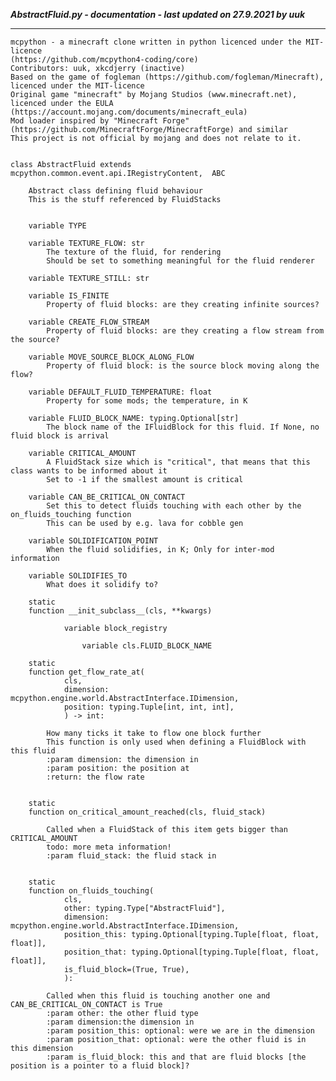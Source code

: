 ***AbstractFluid.py - documentation - last updated on 27.9.2021 by uuk***
___

    mcpython - a minecraft clone written in python licenced under the MIT-licence 
    (https://github.com/mcpython4-coding/core)
    Contributors: uuk, xkcdjerry (inactive)
    Based on the game of fogleman (https://github.com/fogleman/Minecraft), licenced under the MIT-licence
    Original game "minecraft" by Mojang Studios (www.minecraft.net), licenced under the EULA
    (https://account.mojang.com/documents/minecraft_eula)
    Mod loader inspired by "Minecraft Forge" (https://github.com/MinecraftForge/MinecraftForge) and similar
    This project is not official by mojang and does not relate to it.


    class AbstractFluid extends mcpython.common.event.api.IRegistryContent,  ABC
        
        Abstract class defining fluid behaviour
        This is the stuff referenced by FluidStacks


        variable TYPE

        variable TEXTURE_FLOW: str
            The texture of the fluid, for rendering
            Should be set to something meaningful for the fluid renderer

        variable TEXTURE_STILL: str

        variable IS_FINITE
            Property of fluid blocks: are they creating infinite sources?

        variable CREATE_FLOW_STREAM
            Property of fluid blocks: are they creating a flow stream from the source?

        variable MOVE_SOURCE_BLOCK_ALONG_FLOW
            Property of fluid block: is the source block moving along the flow?

        variable DEFAULT_FLUID_TEMPERATURE: float
            Property for some mods; the temperature, in K

        variable FLUID_BLOCK_NAME: typing.Optional[str]
            The block name of the IFluidBlock for this fluid. If None, no fluid block is arrival

        variable CRITICAL_AMOUNT
            A FluidStack size which is "critical", that means that this class wants to be informed about it
            Set to -1 if the smallest amount is critical

        variable CAN_BE_CRITICAL_ON_CONTACT
            Set this to detect fluids touching with each other by the on_fluids_touching function
            This can be used by e.g. lava for cobble gen

        variable SOLIDIFICATION_POINT
            When the fluid solidifies, in K; Only for inter-mod information

        variable SOLIDIFIES_TO
            What does it solidify to?

        static
        function __init_subclass__(cls, **kwargs)

                variable block_registry

                    variable cls.FLUID_BLOCK_NAME

        static
        function get_flow_rate_at(
                cls,
                dimension: mcpython.engine.world.AbstractInterface.IDimension,
                position: typing.Tuple[int, int, int],
                ) -> int:
            
            How many ticks it take to flow one block further
            This function is only used when defining a FluidBlock with this fluid
            :param dimension: the dimension in
            :param position: the position at
            :return: the flow rate


        static
        function on_critical_amount_reached(cls, fluid_stack)
            
            Called when a FluidStack of this item gets bigger than CRITICAL_AMOUNT
            todo: more meta information!
            :param fluid_stack: the fluid stack in


        static
        function on_fluids_touching(
                cls,
                other: typing.Type["AbstractFluid"],
                dimension: mcpython.engine.world.AbstractInterface.IDimension,
                position_this: typing.Optional[typing.Tuple[float, float, float]],
                position_that: typing.Optional[typing.Tuple[float, float, float]],
                is_fluid_block=(True, True),
                ):
            
            Called when this fluid is touching another one and CAN_BE_CRITICAL_ON_CONTACT is True
            :param other: the other fluid type
            :param dimension:the dimension in
            :param position_this: optional: were we are in the dimension
            :param position_that: optional: were the other fluid is in this dimension
            :param is_fluid_block: this and that are fluid blocks [the position is a pointer to a fluid block]?
